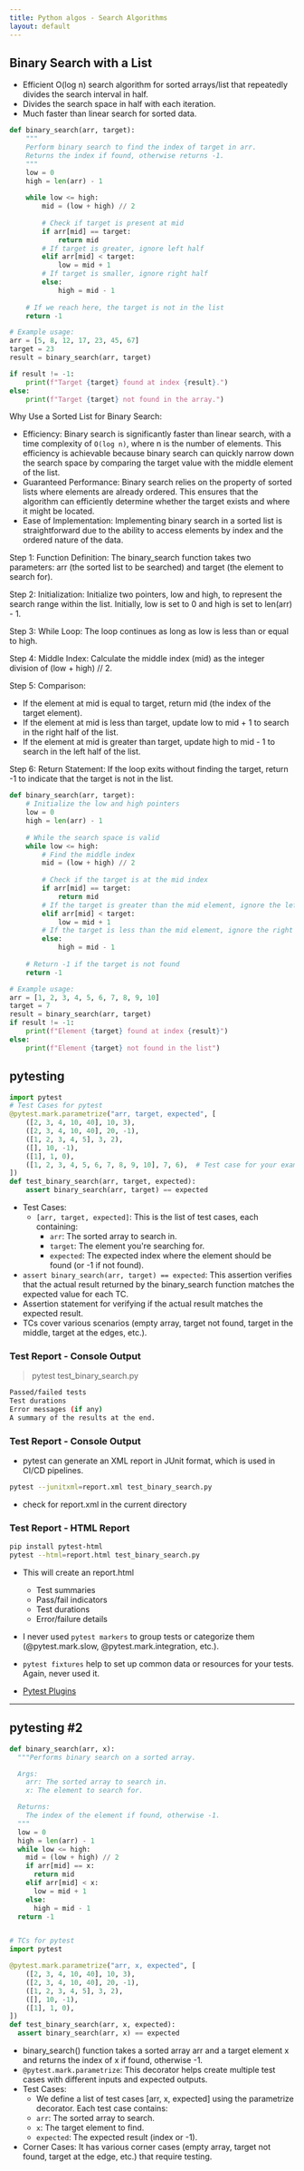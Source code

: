 ```yaml
---
title: Python algos - Search Algorithms
layout: default
---
```


## Binary Search with a List

* Efficient O(log n) search algorithm for sorted arrays/list that repeatedly divides the search interval in half.
* Divides the search space in half with each iteration.
* Much faster than linear search for sorted data.

```python
def binary_search(arr, target):
    """
    Perform binary search to find the index of target in arr.
    Returns the index if found, otherwise returns -1.
    """
    low = 0
    high = len(arr) - 1
    
    while low <= high:
        mid = (low + high) // 2
        
        # Check if target is present at mid
        if arr[mid] == target:
            return mid
        # If target is greater, ignore left half
        elif arr[mid] < target:
            low = mid + 1
        # If target is smaller, ignore right half
        else:
            high = mid - 1
    
    # If we reach here, the target is not in the list
    return -1

# Example usage:
arr = [5, 8, 12, 17, 23, 45, 67]
target = 23
result = binary_search(arr, target)

if result != -1:
    print(f"Target {target} found at index {result}.")
else:
    print(f"Target {target} not found in the array.")
```

Why Use a Sorted List for Binary Search:
* Efficiency: Binary search is significantly faster than linear search, with a time complexity of `O(log n)`, where n is the number of elements. This efficiency is achievable because binary search can quickly narrow down the search space by comparing the target value with the middle element of the list.
* Guaranteed Performance: Binary search relies on the property of sorted lists where elements are already ordered. This ensures that the algorithm can efficiently determine whether the target exists and where it might be located.
* Ease of Implementation: Implementing binary search in a sorted list is straightforward due to the ability to access elements by index and the ordered nature of the data.


Step 1: Function Definition: The binary_search function takes two parameters: arr (the sorted list to be searched) and target (the element to search for).

Step 2: Initialization: Initialize two pointers, low and high, to represent the search range within the list. Initially, low is set to 0 and high is set to len(arr) - 1.

Step 3: While Loop: The loop continues as long as low is less than or equal to high.

Step 4: Middle Index: Calculate the middle index (mid) as the integer division of (low + high) // 2.

Step 5: Comparison:
* If the element at mid is equal to target, return mid (the index of the target element).
* If the element at mid is less than target, update low to mid + 1 to search in the right half of the list.
* If the element at mid is greater than target, update high to mid - 1 to search in the left half of the list.

Step 6: Return Statement: If the loop exits without finding the target, return -1 to indicate that the target is not in the list.

```python
def binary_search(arr, target):
    # Initialize the low and high pointers
    low = 0
    high = len(arr) - 1
    
    # While the search space is valid
    while low <= high:
        # Find the middle index
        mid = (low + high) // 2
        
        # Check if the target is at the mid index
        if arr[mid] == target:
            return mid
        # If the target is greater than the mid element, ignore the left half
        elif arr[mid] < target:
            low = mid + 1
        # If the target is less than the mid element, ignore the right half
        else:
            high = mid - 1
    
    # Return -1 if the target is not found
    return -1

# Example usage:
arr = [1, 2, 3, 4, 5, 6, 7, 8, 9, 10]
target = 7
result = binary_search(arr, target)
if result != -1:
    print(f"Element {target} found at index {result}")
else:
    print(f"Element {target} not found in the list")
```

## pytesting 

```python
import pytest
# Test Cases for pytest
@pytest.mark.parametrize("arr, target, expected", [
    ([2, 3, 4, 10, 40], 10, 3),
    ([2, 3, 4, 10, 40], 20, -1),
    ([1, 2, 3, 4, 5], 3, 2),
    ([], 10, -1),
    ([1], 1, 0),
    ([1, 2, 3, 4, 5, 6, 7, 8, 9, 10], 7, 6),  # Test case for your example
])
def test_binary_search(arr, target, expected):
    assert binary_search(arr, target) == expected
```

* Test Cases:
  * `[arr, target, expected]`: This is the list of test cases, each containing:
    * `arr`: The sorted array to search in.
    * `target`: The element you're searching for.
    * `expected`: The expected index where the element should be found (or -1 if not found).
* `assert binary_search(arr, target) == expected`: This assertion verifies that the actual result returned by the binary_search function matches the expected value for each TC.
* Assertion statement for verifying if the actual result matches the expected result.
* TCs cover various scenarios (empty array, target not found, target in the middle, target at the edges, etc.).

### Test Report - Console Output
> pytest test_binary_search.py
```sh
Passed/failed tests
Test durations
Error messages (if any)
A summary of the results at the end.
```

### Test Report - Console Output
* pytest can generate an XML report in JUnit format, which is used in CI/CD pipelines.

```sh
pytest --junitxml=report.xml test_binary_search.py
```

* check for report.xml in the current directory

### Test Report - HTML Report

```sh
pip install pytest-html
pytest --html=report.html test_binary_search.py
```

* This will create an report.html
  * Test summaries
  * Pass/fail indicators
  * Test durations
  * Error/failure details

* I never used `pytest markers` to group tests or categorize them (@pytest.mark.slow, @pytest.mark.integration, etc.).
* `pytest fixtures` help to set up common data or resources for your tests. Again, never used it.
* [Pytest Plugins](https://docs.pytest.org/en/stable/reference/plugin_list.html)

---

## pytesting #2

```python
def binary_search(arr, x):
  """Performs binary search on a sorted array.

  Args:
    arr: The sorted array to search in.
    x: The element to search for.

  Returns:
    The index of the element if found, otherwise -1.
  """
  low = 0
  high = len(arr) - 1
  while low <= high:
    mid = (low + high) // 2
    if arr[mid] == x:
      return mid
    elif arr[mid] < x:
      low = mid + 1
    else:
      high = mid - 1
  return -1


# TCs for pytest
import pytest

@pytest.mark.parametrize("arr, x, expected", [
    ([2, 3, 4, 10, 40], 10, 3),
    ([2, 3, 4, 10, 40], 20, -1),
    ([1, 2, 3, 4, 5], 3, 2),
    ([], 10, -1),
    ([1], 1, 0),
])
def test_binary_search(arr, x, expected):
  assert binary_search(arr, x) == expected
```

* binary_search() function takes a sorted array arr and a target element x and returns the index of x if found, otherwise -1.
* `@pytest.mark.parametrize`: This decorator helps create multiple test cases with different inputs and expected outputs.
* Test Cases:
  * We define a list of test cases [arr, x, expected] using the parametrize decorator. Each test case contains:
  * `arr`: The sorted array to search.
  * `x`: The target element to find.
  * `expected`: The expected result (index or -1).
* Corner Cases: It has various corner cases (empty array, target not found, target at the edge, etc.) that require testing.
